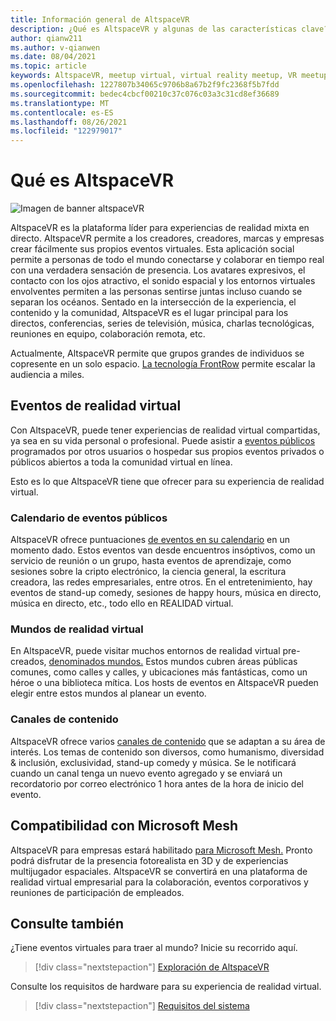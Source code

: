 ```yaml
---
title: Información general de AltspaceVR
description: ¿Qué es AltspaceVR y algunas de las características clave?
author: qianw211
ms.author: v-qianwen
ms.date: 08/04/2021
ms.topic: article
keywords: AltspaceVR, meetup virtual, virtual reality meetup, VR meetup, virtual reality platforms, VR platform, immersive virtual events, immersive VR events, virtual reality events, VR events, VR world-building, immersive VR experience, social VR platform, VR platform, VR event hosting, social virtual reality, virtual reality event hosting
ms.openlocfilehash: 1227807b34065c9706b8a67b2f9fc2368f5b7fdd
ms.sourcegitcommit: bedec4cbcf00210c37c076c03a3c31cd8ef36689
ms.translationtype: MT
ms.contentlocale: es-ES
ms.lasthandoff: 08/26/2021
ms.locfileid: "122979017"
---
```

# <a name="what-is-altspacevr"></a>Qué es AltspaceVR

![Imagen de banner altspaceVR](images/vr-interactions.png)

AltspaceVR es la plataforma líder para experiencias de realidad mixta en directo. AltspaceVR permite a los creadores, creadores, marcas y empresas crear fácilmente sus propios eventos virtuales. Esta aplicación social permite a personas de todo el mundo conectarse y colaborar en tiempo real con una verdadera sensación de presencia. Los avatares expresivos, el contacto con los ojos atractivo, el sonido espacial y los entornos virtuales envolventes permiten a las personas sentirse juntas incluso cuando se separan los océanos. Sentado en la intersección de la experiencia, el contenido y la comunidad, AltspaceVR es el lugar principal para los directos, conferencias, series de televisión, música, charlas tecnológicas, reuniones en equipo, colaboración remota, etc.  

Actualmente, AltspaceVR permite que grupos grandes de individuos se copresente en un solo espacio.  [La tecnología FrontRow](faqs/scaling-audiences.md) permite escalar la audiencia a miles.

## <a name="virtual-reality-events"></a>Eventos de realidad virtual

Con AltspaceVR, puede tener experiencias de realidad virtual compartidas, ya sea en su vida personal o profesional. Puede asistir a [eventos públicos](community/exploring-title-screen.md#destinations) programados por otros usuarios o hospedar sus propios eventos privados o públicos abiertos a toda la comunidad virtual en línea. [](tutorials/creating-an-event.md)

Esto es lo que AltspaceVR tiene que ofrecer para su experiencia de realidad virtual.

### <a name="public-events-calendar"></a>Calendario de eventos públicos

AltspaceVR ofrece puntuaciones [de eventos en su calendario](https://account.altvr.com/events/main) en un momento dado. Estos eventos van desde encuentros insóptivos, como un servicio de reunión o un grupo, hasta eventos de aprendizaje, como sesiones sobre la cripto electrónico, la ciencia general, la escritura creadora, las redes empresariales, entre otros. En el entretenimiento, hay eventos de stand-up comedy, sesiones de happy hours, música en directo, música en directo, etc., todo ello en REALIDAD virtual.

### <a name="vr-worlds"></a>Mundos de realidad virtual

En AltspaceVR, puede visitar muchos entornos de realidad virtual pre-creados, [denominados mundos.](community/exploring-title-screen.md#other-functions) Estos mundos cubren áreas públicas comunes, como calles y calles, y ubicaciones más fantásticas, como un héroe o una biblioteca mítica. Los hosts de eventos en AltspaceVR pueden elegir entre estos mundos al planear un evento.

### <a name="content-channels"></a>Canales de contenido

AltspaceVR ofrece varios [canales de contenido](https://account.altvr.com/channels/popular) que se adaptan a su área de interés. Los temas de contenido son diversos, como humanismo, diversidad & inclusión, exclusividad, stand-up comedy y música.  Se le notificará cuando un canal tenga un nuevo evento agregado y se enviará un recordatorio por correo electrónico 1 hora antes de la hora de inicio del evento.

## <a name="microsoft-mesh-compatibility"></a>Compatibilidad con Microsoft Mesh

AltspaceVR para empresas estará habilitado [para Microsoft Mesh.](/mesh/) Pronto podrá disfrutar de la presencia fotorealista en 3D y de experiencias multijugador espaciales. AltspaceVR se convertirá en una plataforma de realidad virtual empresarial para la colaboración, eventos corporativos y reuniones de participación de empleados.

## <a name="see-also"></a>Consulte también

¿Tiene eventos virtuales para traer al mundo? Inicie su recorrido aquí.
> [!div class="nextstepaction"]
> [Exploración de AltspaceVR](journey.md)

Consulte los requisitos de hardware para su experiencia de realidad virtual.
> [!div class="nextstepaction"]
> [Requisitos del sistema](getting-started/system-requirements.md)
